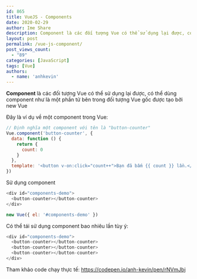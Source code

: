 ```yaml
---
id: 865
title: VueJS - Components
date: 2020-02-29
author: Ime Share
description: Component là các đối tượng Vue có thể sử dụng lại được, có thể dùng component như là một phần tử bên trong đối tượng Vue gốc được tạo bởi new Vue
layout: post
permalink: /vue-js-component/
post_views_count:
  - "89"
categories: [JavaScript]
tags: [Vue]
authors:
  - name: 'anhkevin'
---
```

**Component** là các đối tượng Vue có thể sử dụng lại được, có thể dùng component như là một phần tử bên trong đối tượng Vue gốc được tạo bởi new Vue

Đây là ví dụ về một component trong Vue:

```javascript
// Định nghĩa một component với tên là "button-counter"
Vue.component('button-counter', {
  data: function () {
    return {
      count: 0
    }
  },
  template: '<button v-on:click="count++">Bạn đã bấm {{ count }} lần.</button>'
})
```

Sử dụng component

```javascript
<div id="components-demo">
  <button-counter></button-counter>
</div>

new Vue({ el: '#components-demo' })
```

Có thể tái sử dụng component bao nhiêu lần tùy ý:

```javascript
<div id="components-demo">
  <button-counter></button-counter>
  <button-counter></button-counter>
  <button-counter></button-counter>
</div>
```

Tham khảo code chạy thực tế: <https://codepen.io/anh-kevin/pen/rNVmJbj>